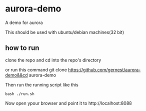 # aurora-demo
A demo for aurora

This should be used with ubuntu/debian machines(32 bit)

## how to run

clone the repo and cd into the repo's  directory

or run this command
	git clone https://github.com/gernest/aurora-demo&&cd aurora-demo

Then run the running script like this

	bash ./run.sh

Now open ypour browser  and point it to http://localhost:8088
